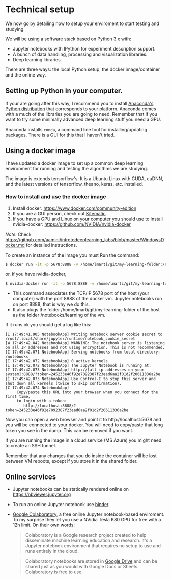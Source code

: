 # Technical setup

We now go by detailing how to setup your enviroment to start testing and studying.

We will be using a software stack based on Python 3.x with:
* Jupyter notebooks with IPython for experiment description support.
* A bunch of data handling, processing and visualization libraries.
* Deep learning libraries.

There are three ways: the local Python setup, the docker image/container and the online way.

## Setting up Python in your computer.

If your are going after this way, I recommend you to install [Anaconda's Python distribution](https://www.anaconda.com/download/) that corresponds to your platform. Anaconda comes with a much of the libraries you are going to need. Remember that if you want to try some minimally advanced deep learning stuff you need a GPU.

Anaconda installs `conda`, a command line tool for installing/updating packages. There is a GUI for this that I haven't tried.

## Using a docker image

I have updated a docker image to set up a common deep learning environment for running and testing the algorithms we are studying.

The image is extends tensorflow's. It is a Ubuntu Linux with CUDA, cuDNN, and the latest versions of tensorflow, theano, keras, etc. installed.

### How to install and use the docker image

1. Install docker: https://www.docker.com/community-edition
2. If you are a GUI person, check out [Kitematic](https://kitematic.com).
2. If you have a GPU  and Linux on your computer you should use to install nvidia-docker: https://github.com/NVIDIA/nvidia-docker

*Note:* Check https://github.com/aamini/introtodeeplearning_labs/blob/master/WindowsDocker.md for detailed instructions.

To create an instance of the image you must Run the command:
```bash
$ docker run -it -p 5678:8888 -v /home/lmarti/git/my-learning-folder:/notebooks/learning lmarti/dl
```
or, if you have nvidia-docker,
```bash
$ nvidia-docker run -it -p 5678:8888 -v /home/lmarti/git/my-learning-folder:/notebooks/learning lmarti/dl
```

* This command associates the TCP/IP 5678 port of the host (your computer) with the port 8888 of the docker vm. Jupyter notebooks run on port 8888, that is why we do this.
* It also plugs the folder /home/lmarti/git/my-learning-folder of the host as the folder /notebooks/learning of the vm.


If it runs ok you should get a log like this:

```
[I 17:49:41.905 NotebookApp] Writing notebook server cookie secret to /root/.local/share/jupyter/runtime/notebook_cookie_secret
[W 17:49:42.042 NotebookApp] WARNING: The notebook server is listening on all IP addresses and not using encryption. This is not recommended.
[I 17:49:42.071 NotebookApp] Serving notebooks from local directory: /notebooks
[I 17:49:42.072 NotebookApp] 0 active kernels
[I 17:49:42.072 NotebookApp] The Jupyter Notebook is running at:
[I 17:49:42.073 NotebookApp] http://[all ip addresses on your system]:8888/?token=245233e46f92e7092387f23ead6aa2f01d2f20611336a2be
[I 17:49:42.073 NotebookApp] Use Control-C to stop this server and shut down all kernels (twice to skip confirmation).
[C 17:49:42.074 NotebookApp]
     Copy/paste this URL into your browser when you connect for the first time,
     to login with a token:
        http://localhost:8888/?token=245233e46f92e7092387f23ead6aa2f01d2f20611336a2be
```

Now you can open a web browser and point it to http://localhost:5678 and you will be connected to your docker. You will need to copy/paste that long token you see in the dump. This can be removed if you want.

If you are running the image in a cloud service (MS Azure) you might need to create an SSH tunnel.

Remember that any changes that you do inside the container will be lost between VM reboots, except if you store it in the shared folder.

## Online services

* Jupyter notebooks can be statically rendered online on https://nbviewer.jupyter.org
* To run an online Jupyter notebook use [binder](https://mybinder.org)
* [Google Colaboratory](https://colab.research.google.com), a free online Jupyter notebook-based enviroment. To my surprise they let you use a NVidia Tesla K80 GPU for free with a 12h limit.
  On their own words:
  > Colaboratory is a Google research project created to help disseminate machine learning education and research. It's a Jupyter notebook environment that requires no setup to use and runs entirely in the cloud.

  > Colaboratory notebooks are stored in [Google Drive](https://drive.google.com) and can be shared just as you would with Google Docs or Sheets. Colaboratory is free to use.
